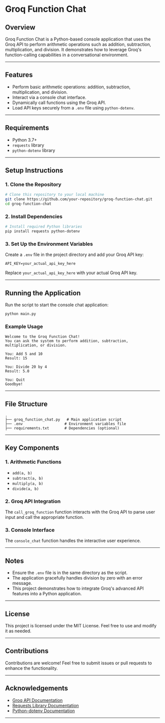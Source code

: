 # Groq Function Chat

## Overview
Groq Function Chat is a Python-based console application that uses the Groq API to perform arithmetic operations such as addition, subtraction, multiplication, and division. It demonstrates how to leverage Groq's function-calling capabilities in a conversational environment.

---

## Features
- Perform basic arithmetic operations: addition, subtraction, multiplication, and division.
- Interact via a console chat interface.
- Dynamically call functions using the Groq API.
- Load API keys securely from a `.env` file using `python-dotenv`.

---

## Requirements
- Python 3.7+
- `requests` library
- `python-dotenv` library

---

## Setup Instructions

### 1. Clone the Repository
```bash
# Clone this repository to your local machine
git clone https://github.com/your-repository/groq-function-chat.git
cd groq-function-chat
```

### 2. Install Dependencies
```bash
# Install required Python libraries
pip install requests python-dotenv
```

### 3. Set Up the Environment Variables
Create a `.env` file in the project directory and add your Groq API key:
```env
API_KEY=your_actual_api_key_here
```
Replace `your_actual_api_key_here` with your actual Groq API key.

---

## Running the Application
Run the script to start the console chat application:
```bash
python main.py
```

### Example Usage
```plaintext
Welcome to the Groq Function Chat!
You can ask the system to perform addition, subtraction, multiplication, or division.

You: Add 5 and 10
Result: 15

You: Divide 20 by 4
Result: 5.0

You: Quit
Goodbye!
```

---

## File Structure
```
.
├── groq_function_chat.py   # Main application script
├── .env                   # Environment variables file
├── requirements.txt       # Dependencies (optional)
```

---

## Key Components

### 1. Arithmetic Functions
- `add(a, b)`
- `subtract(a, b)`
- `multiply(a, b)`
- `divide(a, b)`

### 2. Groq API Integration
The `call_groq_function` function interacts with the Groq API to parse user input and call the appropriate function.

### 3. Console Interface
The `console_chat` function handles the interactive user experience.

---

## Notes
- Ensure the `.env` file is in the same directory as the script.
- The application gracefully handles division by zero with an error message.
- This project demonstrates how to integrate Groq's advanced API features into a Python application.

---

## License
This project is licensed under the MIT License. Feel free to use and modify it as needed.

---

## Contributions
Contributions are welcome! Feel free to submit issues or pull requests to enhance the functionality.

---

## Acknowledgements
- [Groq API Documentation](https://api.groq.com)
- [Requests Library Documentation](https://docs.python-requests.org/)
- [Python-dotenv Documentation](https://pypi.org/project/python-dotenv/)

---

